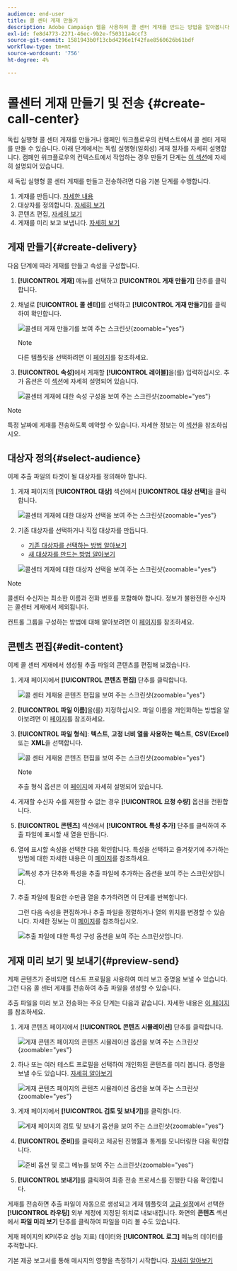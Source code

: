 ```yaml
---
audience: end-user
title: 콜 센터 게재 만들기
description: Adobe Campaign 웹을 사용하여 콜 센터 게재를 만드는 방법을 알아봅니다
exl-id: fe8d4773-2271-46ec-9b2e-f50311a4ccf3
source-git-commit: 1581943b0f13cbd4296e1f42fae8560626b61bdf
workflow-type: tm+mt
source-wordcount: '756'
ht-degree: 4%

---
```


# 콜센터 게재 만들기 및 전송 {#create-call-center}

독립 실행형 콜 센터 게재를 만들거나 캠페인 워크플로우의 컨텍스트에서 콜 센터 게재를 만들 수 있습니다. 아래 단계에서는 독립 실행형(일회성) 게재 절차를 자세히 설명합니다. 캠페인 워크플로우의 컨텍스트에서 작업하는 경우 만들기 단계는 [이 섹션](../workflows/activities/channels.md#create-a-delivery-in-a-campaign-workflow)에 자세히 설명되어 있습니다.

새 독립 실행형 콜 센터 게재를 만들고 전송하려면 다음 기본 단계를 수행합니다.

1. 게재를 만듭니다. [자세한 내용](#create-delivery)
1. 대상자를 정의합니다. [자세히 보기](#select-audience)
1. 콘텐츠 편집, [자세히 보기](#edit-content)
1. 게재를 미리 보고 보냅니다. [자세히 보기](#preview-send)

## 게재 만들기{#create-delivery}

다음 단계에 따라 게재를 만들고 속성을 구성합니다.

1. **[!UICONTROL 게재]** 메뉴를 선택하고 **[!UICONTROL 게재 만들기]** 단추를 클릭합니다.

1. 채널로 **[!UICONTROL 콜 센터]**&#x200B;를 선택하고 **[!UICONTROL 게재 만들기]**&#x200B;를 클릭하여 확인합니다.

   ![콜센터 게재 만들기를 보여 주는 스크린샷](assets/cc-create.png){zoomable="yes"}

   >[!NOTE]
   >
   >다른 템플릿을 선택하려면 이 [페이지](../msg/delivery-template.md)를 참조하세요.

1. **[!UICONTROL 속성]**&#x200B;에서 게재할 **[!UICONTROL 레이블]**&#x200B;을(를) 입력하십시오. 추가 옵션은 이 [섹션](../email/create-email.md#create-email)에 자세히 설명되어 있습니다.

   ![콜센터 게재에 대한 속성 구성을 보여 주는 스크린샷](assets/cc-properties.png){zoomable="yes"}

>[!NOTE]
>
>특정 날짜에 게재를 전송하도록 예약할 수 있습니다. 자세한 정보는 이 [섹션](../msg/gs-deliveries.md#gs-schedule)을 참조하십시오.

## 대상자 정의{#select-audience}

이제 추출 파일의 타겟이 될 대상자를 정의해야 합니다.

1. 게재 페이지의 **[!UICONTROL 대상]** 섹션에서 **[!UICONTROL 대상 선택]**&#x200B;을 클릭합니다.

   ![콜센터 게재에 대한 대상자 선택을 보여 주는 스크린샷](assets/cc-audience.png){zoomable="yes"}

1. 기존 대상자를 선택하거나 직접 대상자를 만듭니다.

   * [기존 대상자를 선택하는 방법 알아보기](../audience/add-audience.md)
   * [새 대상자를 만드는 방법 알아보기](../audience/one-time-audience.md)

   ![콜센터 게재에 대한 대상자 선택을 보여 주는 스크린샷](assets/cc-audience2.png){zoomable="yes"}

>[!NOTE]
>
>콜센터 수신자는 최소한 이름과 전화 번호를 포함해야 합니다. 정보가 불완전한 수신자는 콜센터 게재에서 제외됩니다.
>
>컨트롤 그룹을 구성하는 방법에 대해 알아보려면 이 [페이지](../audience/control-group.md)를 참조하세요.

## 콘텐츠 편집{#edit-content}

이제 콜 센터 게재에서 생성될 추출 파일의 콘텐츠를 편집해 보겠습니다.

1. 게재 페이지에서 **[!UICONTROL 콘텐츠 편집]** 단추를 클릭합니다.

   ![콜 센터 게재용 콘텐츠 편집을 보여 주는 스크린샷](assets/cc-content0.png){zoomable="yes"}

1. **[!UICONTROL 파일 이름]**&#x200B;을(를) 지정하십시오. 파일 이름을 개인화하는 방법을 알아보려면 이 [페이지](../personalization/personalize.md)를 참조하세요.

1. **[!UICONTROL 파일 형식]**: **텍스트**, **고정 너비 열을 사용하는 텍스트**, **CSV(Excel)** 또는 **XML**&#x200B;을 선택합니다.

   ![콜 센터 게재용 콘텐츠 편집을 보여 주는 스크린샷](assets/cc-content.png){zoomable="yes"}

   >[!NOTE]
   >
   >추출 형식 옵션은 이 [페이지](../direct-mail/content-direct-mail.md#properties)에 자세히 설명되어 있습니다.

1. 게재할 수신자 수를 제한할 수 없는 경우 **[!UICONTROL 요청 수량]** 옵션을 전환합니다.

1. **[!UICONTROL 콘텐츠]** 섹션에서 **[!UICONTROL 특성 추가]** 단추를 클릭하여 추출 파일에 표시할 새 열을 만듭니다.

1. 열에 표시할 속성을 선택한 다음 확인합니다. 특성을 선택하고 즐겨찾기에 추가하는 방법에 대한 자세한 내용은 이 [페이지](../get-started/attributes.md)를 참조하세요.

   ![특성 추가 단추와 특성을 추출 파일에 추가하는 옵션을 보여 주는 스크린샷입니다.](assets/cc-add-attribute.png)

1. 추출 파일에 필요한 수만큼 열을 추가하려면 이 단계를 반복합니다.

   그런 다음 속성을 편집하거나 추출 파일을 정렬하거나 열의 위치를 변경할 수 있습니다. 자세한 정보는 이 [페이지](../direct-mail/content-direct-mail.md#content)를 참조하십시오.

   ![추출 파일에 대한 특성 구성 옵션을 보여 주는 스크린샷입니다.](assets/cc-content-attributes.png)

## 게재 미리 보기 및 보내기{#preview-send}

게재 콘텐츠가 준비되면 테스트 프로필을 사용하여 미리 보고 증명을 보낼 수 있습니다. 그런 다음 콜 센터 게재를 전송하여 추출 파일을 생성할 수 있습니다.

추출 파일을 미리 보고 전송하는 주요 단계는 다음과 같습니다. 자세한 내용은 [이 페이지](../direct-mail/send-direct-mail.md)를 참조하세요.

1. 게재 콘텐츠 페이지에서 **[!UICONTROL 콘텐츠 시뮬레이션]** 단추를 클릭합니다.

   ![게재 콘텐츠 페이지의 콘텐츠 시뮬레이션 옵션을 보여 주는 스크린샷](assets/cc-simulate0.png){zoomable="yes"}

1. 하나 또는 여러 테스트 프로필을 선택하여 개인화된 콘텐츠를 미리 봅니다. 증명을 보낼 수도 있습니다. [자세히 알아보기](../direct-mail/send-direct-mail.md#preview-dm)

   ![게재 콘텐츠 페이지의 콘텐츠 시뮬레이션 옵션을 보여 주는 스크린샷](assets/cc-simulate.png){zoomable="yes"}

1. 게재 페이지에서 **[!UICONTROL 검토 및 보내기]**&#x200B;를 클릭합니다.

   ![게재 페이지의 검토 및 보내기 옵션을 보여 주는 스크린샷](assets/cc-review-send.png){zoomable="yes"}

1. **[!UICONTROL 준비]**&#x200B;를 클릭하고 제공된 진행률과 통계를 모니터링한 다음 확인합니다.

   ![준비 옵션 및 로그 메뉴를 보여 주는 스크린샷](assets/cc-prepare.png){zoomable="yes"}

1. **[!UICONTROL 보내기]**&#x200B;를 클릭하여 최종 전송 프로세스를 진행한 다음 확인합니다.

게재를 전송하면 추출 파일이 자동으로 생성되고 게재 템플릿의 [고급 설정](../advanced-settings/delivery-settings.md)에서 선택한 **[!UICONTROL 라우팅]** 외부 계정에 지정된 위치로 내보내집니다. 화면의 **콘텐츠** 섹션에서 **파일 미리 보기** 단추를 클릭하여 파일을 미리 볼 수도 있습니다.

게재 페이지의 KPI(주요 성능 지표) 데이터와 **[!UICONTROL 로그]** 메뉴의 데이터를 추적합니다.

기본 제공 보고서를 통해 메시지의 영향을 측정하기 시작합니다. [자세히 알아보기](../reporting/direct-mail.md)
